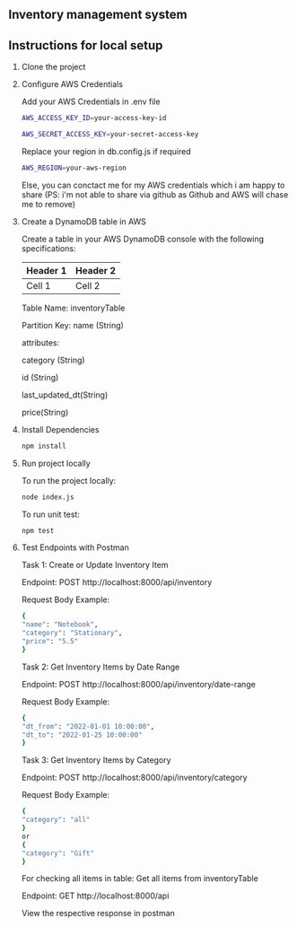 ## Inventory management system
## Instructions for local setup
1. Clone the project
2. Configure AWS Credentials

    Add your AWS Credentials in .env file 
    ```sh
    AWS_ACCESS_KEY_ID=your-access-key-id

    AWS_SECRET_ACCESS_KEY=your-secret-access-key
    ```

    Replace your region in db.config.js if required
    ```sh
    AWS_REGION=your-aws-region
    ```

    Else, you can conctact me for my AWS credentials which i am happy to share (PS: i'm not able to share via github as Github and AWS will chase me to remove)

3. Create a DynamoDB table in AWS

    Create a table in your AWS DynamoDB console with the following specifications:

    | Header 1 | Header 2 |
    | ---------| ---------|
    | Cell 1   | Cell 2   |

    Table Name: inventoryTable

    Partition Key: name (String)

    attributes: 

    category (String)

    id (String)

    last_updated_dt(String)

    price(String)


4. Install Dependencies

    ```sh
    npm install 
    ```

5. Run project locally

    To run the project locally:

    ```sh
    node index.js
    ```

    To run unit test:

    ```sh
    npm test
    ```

6. Test Endpoints with Postman

    Task 1: Create or Update Inventory Item

    Endpoint: POST http://localhost:8000/api/inventory

    Request Body Example:
    ```sh
    {
    "name": "Notebook",
    "category": "Stationary",
    "price": "5.5"
    }
    ```

    Task 2: Get Inventory Items by Date Range

    Endpoint: POST http://localhost:8000/api/inventory/date-range

    Request Body Example:
    ```sh
    {
    "dt_from": "2022-01-01 10:00:00",
    "dt_to": "2022-01-25 10:00:00"
    }
    ```

    Task 3: Get Inventory Items by Category

    Endpoint: POST http://localhost:8000/api/inventory/category

    Request Body Example:
    ```sh
    {
    "category": "all"
    }
    or
    {
    "category": "Gift"
    }
    ```

    For checking all items in table: Get all items from inventoryTable

    Endpoint: GET http://localhost:8000/api

    View the respective response in postman